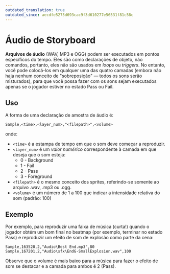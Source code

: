 ```yaml
---
outdated_translation: true
outdated_since: aecdfe5275d693cac9f3d610277e56531f81c58c
---
```


# Áudio de Storyboard

**Arquivos de áudio** (WAV, MP3 e OGG) podem ser executados em pontos específicos do tempo. Eles são como declarações de objeto, não comandos, portanto, eles não são usados em *loops* ou *triggers*. No entanto, você pode colocá-los em qualquer uma das quatro camadas (embora não haja nenhum conceito de "sobreposição" — todos os sons serão misturados), para que você possa fazer com os sons sejam executados apenas se o jogador estiver no estado Pass ou Fail.

## Uso

A forma de uma declaração de amostra de áudio é:

`Sample,<time>,<layer_num>,"<filepath>",<volume>`

onde:

- `<time>` é a estampa de tempo em que o som deve começar a reproduzir.
- `<layer_num>` é um *valor numérico* correspondente à camada em que deseja que o som esteja:
  - 0 - Background
  - 1 - Fail
  - 2 - Pass
  - 3 - Foreground
- `<filepath>` é o mesmo conceito dos sprites, referindo-se somente ao arquivo .wav, .mp3 ou .ogg.
- `<volume>` é um número de 1 a 100 que indicar a intensidade relativa do som (padrão: 100)

## Exemplo

Por exemplo, para reproduzir uma faixa de música (curta!) quando o jogador obtém um bom final no beatmap (por exemplo, terminar no estado Pass) e reproduzir um efeito de som de explosão como parte da cena:

```
Sample,163520,2,"Audio\Best End.mp3",80
Sample,167201,2,"Audio\sfx\EndG-SmallExplosion.wav",100
```

Observe que o volume é mais baixo para a música para fazer o efeito de som se destacar e a camada para ambos é 2 (Pass).

